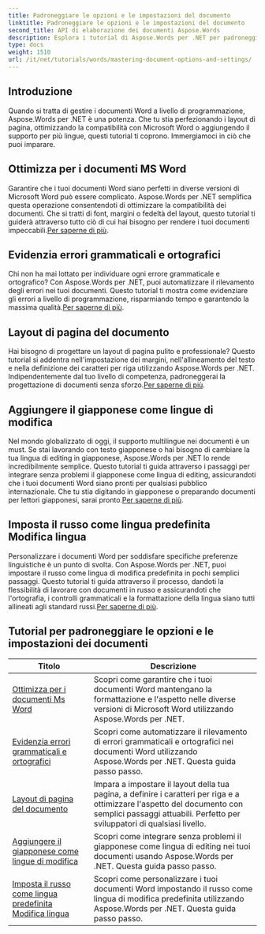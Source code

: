 ```yaml
---
title: Padroneggiare le opzioni e le impostazioni del documento
linktitle: Padroneggiare le opzioni e le impostazioni del documento
second_title: API di elaborazione dei documenti Aspose.Words
description: Esplora i tutorial di Aspose.Words per .NET per padroneggiare le opzioni e le impostazioni dei documenti. Impara a ottimizzare per Word, i controlli grammaticali, i layout di pagina e le lingue di modifica.
type: docs
weight: 1510
url: /it/net/tutorials/words/mastering-document-options-and-settings/
---
```

## Introduzione

Quando si tratta di gestire i documenti Word a livello di programmazione, Aspose.Words per .NET è una potenza. Che tu stia perfezionando i layout di pagina, ottimizzando la compatibilità con Microsoft Word o aggiungendo il supporto per più lingue, questi tutorial ti coprono. Immergiamoci in ciò che puoi imparare.

## Ottimizza per i documenti MS Word
 Garantire che i tuoi documenti Word siano perfetti in diverse versioni di Microsoft Word può essere complicato. Aspose.Words per .NET semplifica questa operazione consentendoti di ottimizzare la compatibilità dei documenti. Che si tratti di font, margini o fedeltà del layout, questo tutorial ti guiderà attraverso tutto ciò di cui hai bisogno per rendere i tuoi documenti impeccabili.[Per saperne di più](./optimize-for-ms-word-document/).

## Evidenzia errori grammaticali e ortografici
 Chi non ha mai lottato per individuare ogni errore grammaticale e ortografico? Con Aspose.Words per .NET, puoi automatizzare il rilevamento degli errori nei tuoi documenti. Questo tutorial ti mostra come evidenziare gli errori a livello di programmazione, risparmiando tempo e garantendo la massima qualità.[Per saperne di più](./highlight-grammatical-and-spelling-errors/).

## Layout di pagina del documento
Hai bisogno di progettare un layout di pagina pulito e professionale? Questo tutorial si addentra nell'impostazione dei margini, nell'allineamento del testo e nella definizione dei caratteri per riga utilizzando Aspose.Words per .NET. Indipendentemente dal tuo livello di competenza, padroneggerai la progettazione di documenti senza sforzo.[Per saperne di più](./document-page-layout/).

## Aggiungere il giapponese come lingue di modifica
 Nel mondo globalizzato di oggi, il supporto multilingue nei documenti è un must. Se stai lavorando con testo giapponese o hai bisogno di cambiare la tua lingua di editing in giapponese, Aspose.Words per .NET lo rende incredibilmente semplice. Questo tutorial ti guida attraverso i passaggi per integrare senza problemi il giapponese come lingua di editing, assicurandoti che i tuoi documenti Word siano pronti per qualsiasi pubblico internazionale. Che tu stia digitando in giapponese o preparando documenti per lettori giapponesi, sarai pronto.[Per saperne di più](./adding-japanese-as-editing-languages/).

## Imposta il russo come lingua predefinita Modifica lingua
Personalizzare i documenti Word per soddisfare specifiche preferenze linguistiche è un punto di svolta. Con Aspose.Words per .NET, puoi impostare il russo come lingua di modifica predefinita in pochi semplici passaggi. Questo tutorial ti guida attraverso il processo, dandoti la flessibilità di lavorare con documenti in russo e assicurandoti che l'ortografia, i controlli grammaticali e la formattazione della lingua siano tutti allineati agli standard russi.[Per saperne di più](./set-russian-as-default-edit-language/).


 ## Tutorial per padroneggiare le opzioni e le impostazioni dei documenti
| Titolo | Descrizione |
| --- | --- |
| [Ottimizza per i documenti Ms Word](./optimize-for-ms-word-document/) | Scopri come garantire che i tuoi documenti Word mantengano la formattazione e l'aspetto nelle diverse versioni di Microsoft Word utilizzando Aspose.Words per .NET. |
| [Evidenzia errori grammaticali e ortografici](./highlight-grammatical-and-spelling-errors/) | Scopri come automatizzare il rilevamento di errori grammaticali e ortografici nei documenti Word utilizzando Aspose.Words per .NET. Questa guida passo passo. |
| [Layout di pagina del documento](./document-page-layout/) | Impara a impostare il layout della tua pagina, a definire i caratteri per riga e a ottimizzare l'aspetto del documento con semplici passaggi attuabili. Perfetto per sviluppatori di qualsiasi livello. |
| [Aggiungere il giapponese come lingue di modifica](./adding-japanese-as-editing-languages/) | Scopri come integrare senza problemi il giapponese come lingua di editing nei tuoi documenti usando Aspose.Words per .NET. Questa guida passo passo. |
| [Imposta il russo come lingua predefinita Modifica lingua](./set-russian-as-default-edit-language/) | Scopri come personalizzare i tuoi documenti Word impostando il russo come lingua di modifica predefinita utilizzando Aspose.Words per .NET. Questa guida passo passo. |
